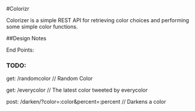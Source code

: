 #Colorizr

Colorizer is a simple REST API for retrieving color choices and performing some simple color functions.

##Design Notes

End Points:


### TODO:

get: /randomcolor
// Random Color

get: /everycolor
// The latest color tweeted by everycolor

post: /darken/?color=:color&percent=:percent
// Darkens a color

